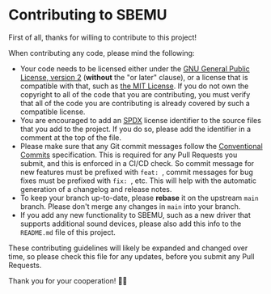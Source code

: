 # Contributing to SBEMU

First of all, thanks for willing to contribute to this project!

When contributing any code, please mind the following:

- Your code needs to be licensed either under the
[GNU General Public License, version 2](https://www.gnu.org/licenses/old-licenses/gpl-2.0.en.html) (**without** the "or
later" clause), or a license that is compatible with that, such as
[the MIT License](https://opensource.org/license/MIT). If you do not own the copyright to all of the code that you are
contributing, you must verify that all of the code you are contributing is already covered by such a compatible license.
- You are encouraged to add an [SPDX](https://spdx.org) license identifier to the source files that you add to the
project. If you do so, please add the identifier in a comment at the top of the file.
- Please make sure that any Git commit messages follow the [Conventional Commits](https://www.conventionalcommits.org)
specification. This is required for any Pull Requests you submit, and this is enforced in a CI/CD check. So commit
message for new features must be prefixed with `feat: `, commit messages for bug fixes must be prefixed with `fix: `,
etc. This will help with the automatic generation of a changelog and release notes.
- To keep your branch up-to-date, please **rebase** it on the upstream `main` branch. Please don't merge any changes in
`main` into your branch.
- If you add any new functionality to SBEMU, such as a new driver that supports additional sound devices, please also
add this info to the `README.md` file of this project.

These contributing guidelines will likely be expanded and changed over time, so please check this file for any updates,
before you submit any Pull Requests.

Thank you for your cooperation! 🙏🏽
